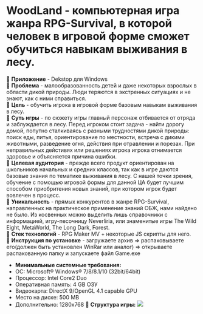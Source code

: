# WoodLand - компьютерная игра жанра RPG-Survival, в которой человек в игровой форме сможет обучиться навыкам выживания в лесу.

🌟 **Приложение** - Dekstop для Windows<br />
🌟 **Проблема** - малообразованность детей и даже некоторых взрослых в области дикой природы. Люди теряются в экстренных ситуациях и не знают, как с ними справиться.<br />
🌟 **Цель** - обучить игрока в игровой форме базовым навыкам выживания в лесу.<br />
🌟 **Суть игры** - по сюжету игры главный персонаж отбивается от отряда и заблуждается в лесу. Перед игроком стоит задача - найти дорогу домой, попутно сталкиваясь с разными трудностями дикой природы: поиск еды, питья, ориентирование по местности, встреча с дикими животными, разведение огня, действия при отравлении и порезах. При неправильных дейстивях или решениях игрока игрока отнимается здоровье и объясняется причина ошибки.<br />
🌟 **Целевая аудитория** - прежде всего продукт ориентирован на школьников начальных и средних классов, так как в игре даются базовые знания по тематике выживания в лесу. С нашей точки зрения, обучение с помощью игровой формы для данной ЦА будет лучшим способом приобритения новых знаний, при котором игрок будет вовлечен в процесс.<br />
🌟 **Уникальность** - прямых конкурентов в жанре RPG-Survival, направленных на практическое применение знаний ОБЖ, нами найдено не было. Из косвенных можно выделить лишь справочники с информацией, игру-песочницу Neverliria, или знаменитые игры The Wild Eight, MetaWorld, The Long Dark, Forest.<br />
🌟 **Стек технологий** - RPG Maker MV + некоторые JS скрипты для него.<br />
🌟 **Инструкция по установке** - загружаете архив => распаковываете его(должен быть установлен WinRar или аналог) => открываете распакованную папку и запускаете файл Game.exe<br />
- **Минимальные системные требования:**
- ОС: Microsoft® Windows® 7/8/8.1/10 (32bit/64bit)
- Процессор: Intel Core2 Duo
- Оперативная память: 4 GB ОЗУ
- Видеокарта: DirectX 9/OpenGL 4.1 capable GPU
- Место на диске: 500 MB
- Дополнительно: 1280x768
🌟 **Структура игры:**
![](https://i.ibb.co/n38zwcG/readme.jpg)
